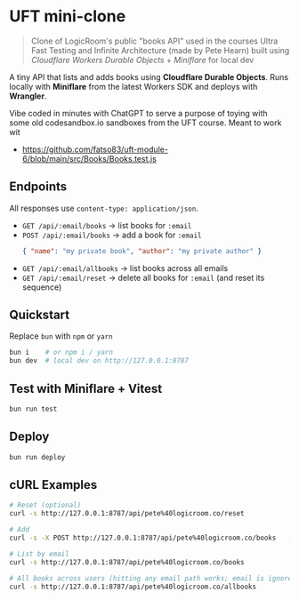 # UFT mini-clone 

> Clone of LogicRoom's public "books API" used in the courses
> Ultra Fast Testing and Infinite Architecture (made by Pete Hearn)
> built using _Cloudflare Workers Durable Objects_ + _Miniflare_ for local dev

A tiny API that lists and adds books using **Cloudflare Durable Objects**.
Runs locally with **Miniflare** from the latest Workers SDK and deploys with **Wrangler**.

Vibe coded in minutes with ChatGPT to serve a purpose of toying with some
old codesandbox.io sandboxes from the UFT course. Meant to work wit

- https://github.com/fatso83/uft-module-6/blob/main/src/Books/Books.test.js

## Endpoints

All responses use `content-type: application/json`.

- `GET /api/:email/books` → list books for `:email`
- `POST /api/:email/books` → add a book for `:email`
  ```json
  { "name": "my private book", "author": "my private author" }
  ```
- `GET /api/:email/allbooks` → list books across all emails
- `GET /api/:email/reset` → delete all books for `:email` (and reset its sequence)

## Quickstart

Replace `bun` with `npm` or `yarn`

```bash
bun i    # or npm i / yarn
bun dev  # local dev on http://127.0.0.1:8787
```

## Test with Miniflare + Vitest

```bash
bun run test
```

## Deploy

```bash
bun run deploy
```

## cURL Examples

```bash
# Reset (optional)
curl -s http://127.0.0.1:8787/api/pete%40logicroom.co/reset

# Add
curl -s -X POST http://127.0.0.1:8787/api/pete%40logicroom.co/books   -H 'content-type: application/json'   -d '{"name":"Wind in the willows","author":"Kenneth Graeme"}'

# List by email
curl -s http://127.0.0.1:8787/api/pete%40logicroom.co/books

# All books across users (hitting any email path works; email is ignored for this route)
curl -s http://127.0.0.1:8787/api/pete%40logicroom.co/allbooks
```
